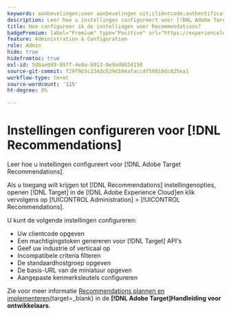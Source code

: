 ```yaml
---
keywords: aanbevelingen;voer aanbevelingen uit;cliëntcode;authentificatietoken;industrie verticaal;filter onverenigbaar wijze;standaard gastheergroep;duimnagelbasis;produceer authentificatietoken;authentificatietoken;
description: Leer hoe u instellingen configureert voor [!DNL Adobe Target Recommendations].
title: Hoe configureer ik de instellingen voor Recommendations?
badgePremium: label="Premium" type="Positive" url="https://experienceleague.adobe.com/docs/target/using/introduction/intro.html?lang=en#premium newtab=true" tooltip="Zie wat er in Target Premium is opgenomen."
feature: Administration & Configuration
role: Admin
hide: true
hidefromtoc: true
exl-id: 5dbae0d9-897f-4e0a-b013-0e9ad6654150
source-git-commit: f29f9b5c234dc629d104afaccdf50010dc825ea1
workflow-type: tm+mt
source-wordcount: '115'
ht-degree: 0%

---
```


# Instellingen configureren voor [!DNL Recommendations]

Leer hoe u instellingen configureert voor [!DNL Adobe Target Recommendations].

Als u toegang wilt krijgen tot [!DNL Recommendations] instellingenopties, openen [!DNL Target] in de [!DNL Adobe Experience Cloud]en klik vervolgens op [!UICONTROL Administration] > [!UICONTROL Recommendations].

U kunt de volgende instellingen configureren:

* Uw clientcode opgeven
* Een machtigingstoken genereren voor [!DNL Target] API&#39;s
* Geef uw industrie of verticaal op
* Incompatibele criteria filteren
* De standaardhostgroep opgeven
* De basis-URL van de miniatuur opgeven
* Aangepaste kenmerksleutels configureren

Zie voor meer informatie [Recommendations plannen en implementeren](https://experienceleague.adobe.com/en/docs/target-dev/developer/recommendations-beta){target=_blank} in de **[!DNL Adobe Target]Handleiding voor ontwikkelaars**.
